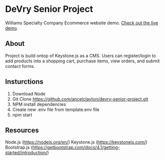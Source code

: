 # DeVry Senior Project

Williams Specialty Company Ecommerce website demo. [Check out the live demo](https://devry-senior-project.herokuapp.com/).


## About
Project is build ontop of Keystone.js as a CMS. 
Users can register/login to add products into a shopping cart, purchase items, view orders, and submit contact forms. 

## Insturctions
1. Download Node
2. Git Clone https://github.com/ancelclayton/devry-senior-project.git
3. NPM install dependencies
4. Create new .env file from template.env file
5. npm start

## Resources
Node.js (https://nodejs.org/en/)
Keystone.js (https://keystonejs.com/)
Bootstrap.js (https://getbootstrap.com/docs/4.1/getting-started/introduction/)

